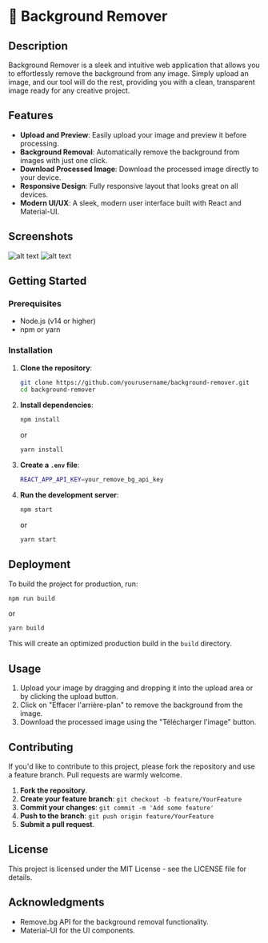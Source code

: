 # 🎨 Background Remover

## Description

Background Remover is a sleek and intuitive web application that allows you to effortlessly remove the background from any image. Simply upload an image, and our tool will do the rest, providing you with a clean, transparent image ready for any creative project.

## Features

- **Upload and Preview**: Easily upload your image and preview it before processing.
- **Background Removal**: Automatically remove the background from images with just one click.
- **Download Processed Image**: Download the processed image directly to your device.
- **Responsive Design**: Fully responsive layout that looks great on all devices.
- **Modern UI/UX**: A sleek, modern user interface built with React and Material-UI.

## Screenshots

![alt text](https://github.com/IsoardiMarius/ou-es-tu-passe/blob/main/src/assets/screenshot_1.png?raw=true)
![alt text](https://github.com/IsoardiMarius/ou-es-tu-passe/blob/main/src/assets/screenshot_2.png?raw=true)


## Getting Started

### Prerequisites

- Node.js (v14 or higher)
- npm or yarn

### Installation

1. **Clone the repository**:

   ```bash
   git clone https://github.com/yourusername/background-remover.git
   cd background-remover
   ```

2. **Install dependencies**:

   ```bash
   npm install
   ```

   or

   ```bash
   yarn install
   ```

3. **Create a `.env` file**:

   ```bash
   REACT_APP_API_KEY=your_remove_bg_api_key
   ```

4. **Run the development server**:

   ```bash
   npm start
   ```

   or

   ```bash
   yarn start
   ```

## Deployment

To build the project for production, run:

```bash
npm run build
```

or

```bash
yarn build
```

This will create an optimized production build in the `build` directory.

## Usage

1. Upload your image by dragging and dropping it into the upload area or by clicking the upload button.
2. Click on "Effacer l'arrière-plan" to remove the background from the image.
3. Download the processed image using the "Télécharger l'image" button.

## Contributing

If you'd like to contribute to this project, please fork the repository and use a feature branch. Pull requests are warmly welcome.

1. **Fork the repository**.
2. **Create your feature branch**: `git checkout -b feature/YourFeature`
3. **Commit your changes**: `git commit -m 'Add some feature'`
4. **Push to the branch**: `git push origin feature/YourFeature`
5. **Submit a pull request**.

## License

This project is licensed under the MIT License - see the LICENSE file for details.

## Acknowledgments

- Remove.bg API for the background removal functionality.
- Material-UI for the UI components.
